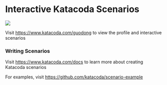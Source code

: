 # Interactive Katacoda Scenarios

[![](http://shields.katacoda.com/katacoda/guodong/count.svg)](https://www.katacoda.com/guodong "Get your profile on Katacoda.com")

Visit https://www.katacoda.com/guodong to view the profile and interactive scenarios

### Writing Scenarios
Visit https://www.katacoda.com/docs to learn more about creating Katacoda scenarios

For examples, visit https://github.com/katacoda/scenario-example
<!--stackedit_data:
eyJoaXN0b3J5IjpbLTg0NzI2OTE0Ml19
-->